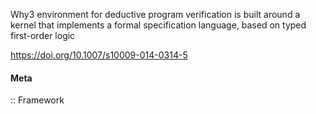 Why3 environment for deductive program verification is built around a kernel that implements a formal specification language, based on typed first-order logic

https://doi.org/10.1007/s10009-014-0314-5

#### Meta
:: Framework